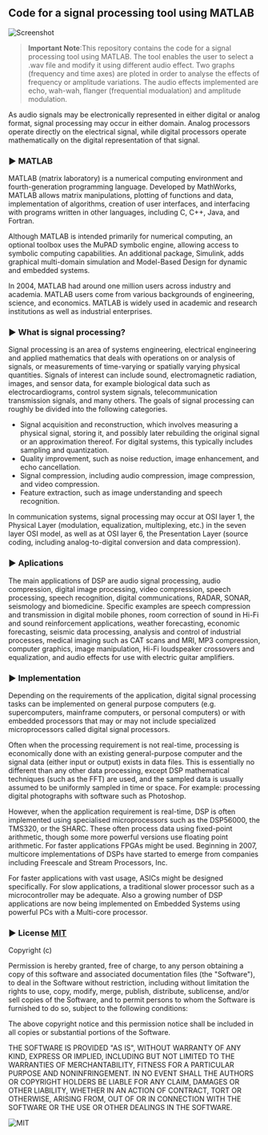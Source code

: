 ## Code for a signal processing tool using MATLAB

  ![](http://www.ndt.net/article/v08n07/armanav/fig8.gif "Screenshot")


> **Important Note**:This repository contains the code for a signal processing tool using MATLAB.
The tool enables the user to select a .wav file and modify it using different audio effect.
Two graphs (frequency and time axes) are ploted in order to analyse the effects of frequency or amplitude variations.
The audio effects implemented are echo, wah-wah, flanger (frequential modualation) and amplitude modulation.

As audio signals may be electronically represented in either digital or analog format, signal processing may occur in either domain. Analog processors operate directly on the electrical signal, while digital processors operate mathematically on the digital representation of that signal.

### ► MATLAB
MATLAB (matrix laboratory) is a numerical computing environment and fourth-generation programming language. Developed by MathWorks, MATLAB allows matrix manipulations, plotting of functions and data, implementation of algorithms, creation of user interfaces, and interfacing with programs written in other languages, including C, C++, Java, and Fortran.

Although MATLAB is intended primarily for numerical computing, an optional toolbox uses the MuPAD symbolic engine, allowing access to symbolic computing capabilities. An additional package, Simulink, adds graphical multi-domain simulation and Model-Based Design for dynamic and embedded systems.

In 2004, MATLAB had around one million users across industry and academia. MATLAB users come from various backgrounds of engineering, science, and economics. MATLAB is widely used in academic and research institutions as well as industrial enterprises.

### ► What is signal processing?
Signal processing is an area of systems engineering, electrical engineering and applied mathematics that deals with operations on or analysis of signals, or measurements of time-varying or spatially varying physical quantities. Signals of interest can include sound, electromagnetic radiation, images, and sensor data, for example biological data such as electrocardiograms, control system signals, telecommunication transmission signals, and many others.
The goals of signal processing can roughly be divided into the following categories.
* Signal acquisition and reconstruction, which involves measuring a physical signal, storing it, and possibly later rebuilding the original signal or an approximation thereof. For digital systems, this typically includes sampling and quantization.
* Quality improvement, such as noise reduction, image enhancement, and echo cancellation.
* Signal compression, including audio compression, image compression, and video compression.
* Feature extraction, such as image understanding and speech recognition.

In communication systems, signal processing may occur at OSI layer 1, the Physical Layer (modulation, equalization, multiplexing, etc.) in the seven layer OSI model, as well as at OSI layer 6, the Presentation Layer (source coding, including analog-to-digital conversion and data compression).

### ► Aplications
The main applications of DSP are audio signal processing, audio compression, digital image processing, video compression, speech processing, speech recognition, digital communications, RADAR, SONAR, seismology and biomedicine. 
Specific examples are speech compression and transmission in digital mobile phones, room correction of sound in Hi-Fi and sound reinforcement applications, weather forecasting, economic forecasting, seismic data processing, analysis and control of industrial processes, medical imaging such as CAT scans and MRI, MP3 compression, computer graphics, image manipulation, Hi-Fi loudspeaker crossovers and equalization, and audio effects for use with electric guitar amplifiers.

### ► Implementation
Depending on the requirements of the application, digital signal processing tasks can be implemented on general purpose computers (e.g. supercomputers, mainframe computers, or personal computers) or with embedded processors that may or may not include specialized microprocessors called digital signal processors.

Often when the processing requirement is not real-time, processing is economically done with an existing general-purpose computer and the signal data (either input or output) exists in data files. This is essentially no different than any other data processing, except DSP mathematical techniques (such as the FFT) are used, and the sampled data is usually assumed to be uniformly sampled in time or space. For example: processing digital photographs with software such as Photoshop.

However, when the application requirement is real-time, DSP is often implemented using specialised microprocessors such as the DSP56000, the TMS320, or the SHARC. These often process data using fixed-point arithmetic, though some more powerful versions use floating point arithmetic. For faster applications FPGAs might be used. Beginning in 2007, multicore implementations of DSPs have started to emerge from companies including Freescale and Stream Processors, Inc.

For faster applications with vast usage, ASICs might be designed specifically. For slow applications, a traditional slower processor such as a microcontroller may be adequate. Also a growing number of DSP applications are now being implemented on Embedded Systems using powerful PCs with a Multi-core processor.

### ► License [MIT](http://opensource.org/licenses/MIT "MIT")

Copyright (c)

Permission is hereby granted, free of charge, to any person obtaining a copy
of this software and associated documentation files (the "Software"), to deal
in the Software without restriction, including without limitation the rights
to use, copy, modify, merge, publish, distribute, sublicense, and/or sell
copies of the Software, and to permit persons to whom the Software is
furnished to do so, subject to the following conditions:

The above copyright notice and this permission notice shall be included in
all copies or substantial portions of the Software.

THE SOFTWARE IS PROVIDED "AS IS", WITHOUT WARRANTY OF ANY KIND, EXPRESS OR
IMPLIED, INCLUDING BUT NOT LIMITED TO THE WARRANTIES OF MERCHANTABILITY,
FITNESS FOR A PARTICULAR PURPOSE AND NONINFRINGEMENT. IN NO EVENT SHALL THE
AUTHORS OR COPYRIGHT HOLDERS BE LIABLE FOR ANY CLAIM, DAMAGES OR OTHER
LIABILITY, WHETHER IN AN ACTION OF CONTRACT, TORT OR OTHERWISE, ARISING FROM,
OUT OF OR IN CONNECTION WITH THE SOFTWARE OR THE USE OR OTHER DEALINGS IN
THE SOFTWARE.

![MIT](http://upload.wikimedia.org/wikipedia/commons/4/42/Opensource.svg "MIT")
